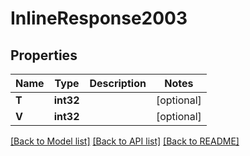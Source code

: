 # InlineResponse2003

## Properties

Name | Type | Description | Notes
------------ | ------------- | ------------- | -------------
**T** | **int32** |  | [optional] 
**V** | **int32** |  | [optional] 

[[Back to Model list]](../README.md#documentation-for-models) [[Back to API list]](../README.md#documentation-for-api-endpoints) [[Back to README]](../README.md)


